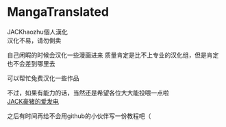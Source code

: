 # MangaTranslated
JACKhaozhu個人漢化  
汉化不易，请勿倒卖  
  
自己闲暇的时候会汉化一些漫画进来 
质量肯定是比不上专业的汉化组，但是肯定也不会差到哪里去  
  
可以帮忙免费汉化一些作品  

不过，如果有能力的话，当然还是希望各位大大能投喂一点啦  
<a href="https://afdian.net/a/JACKhaozhu">JACK豪猪的爱发电</a>

之后有时间再给不会用github的小伙伴写一份教程吧（
